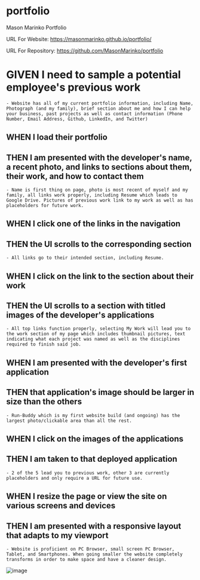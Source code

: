 # portfolio
Mason Marinko Portfolio

URL For Website: https://masonmarinko.github.io/portfolio/

URL For Repository: https://github.com/MasonMarinko/portfolio



# GIVEN I need to sample a potential employee's previous work

    - Website has all of my current portfolio information, including Name, Photograph (and my family), brief section about me and how I can help your business, past projects as well as contact information (Phone Number, Email Address, Github, LinkedIn, and Twitter)

## WHEN I load their portfolio
## THEN I am presented with the developer's name, a recent photo, and links to sections about them, their work, and how to contact them

    - Name is first thing on page, photo is most recent of myself and my family, all links work properly, including Resume which leads to Google Drive. Pictures of previous work link to my work as well as has placeholders for future work.

## WHEN I click one of the links in the navigation
## THEN the UI scrolls to the corresponding section

    - All links go to their intended section, including Resume.

## WHEN I click on the link to the section about their work
## THEN the UI scrolls to a section with titled images of the developer's applications

    - All top links function properly, selecting My Work will lead you to the work section of my page which includes thumbnail pictures, text indicating what each project was named as well as the disciplines required to finish said job.

## WHEN I am presented with the developer's first application
## THEN that application's image should be larger in size than the others

    - Run-Buddy which is my first website build (and ongoing) has the largest photo/clickable area than all the rest.

## WHEN I click on the images of the applications
## THEN I am taken to that deployed application

    - 2 of the 5 lead you to previous work, other 3 are currently placeholders and only require a URL for future use.

## WHEN I resize the page or view the site on various screens and devices
## THEN I am presented with a responsive layout that adapts to my viewport

    - Website is proficient on PC Browser, small screen PC Browser, Tablet, and Smartphones. When going smaller the website completely transforms in order to make space and have a cleaner design.


![image]('./assets/images/header.png)


 